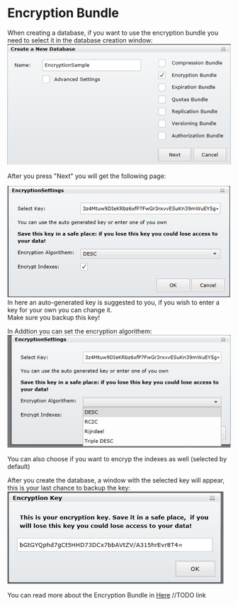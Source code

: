 # Encryption Bundle
When creating a database, if you want to use the encryption bundle you need to select it in the database creation window:  
![Tasks Fig 1](Images/studio_encryption_1.PNG)  

After you press "Next" you will get the following page:  

![Tasks Fig 2](Images/studio_encryption_2.PNG)  
In here an auto-generated key is suggested to you, if you wish to enter a key for your own you can change it.  
Make sure you backup this key!  

In Addtion you can set the encryption algorithem:  
![Tasks Fig 4](Images/studio_encryption_4.PNG)  

You can also choose if you want to encryp the indexes as well (selected by default)


After you create the database, a window with the selected key will appear, this is your last chance to backup the key:  
![Tasks Fig 3](Images/studio_encryption_3.PNG)  

You can read more about the Encryption Bundle in [Here]() //TODO link